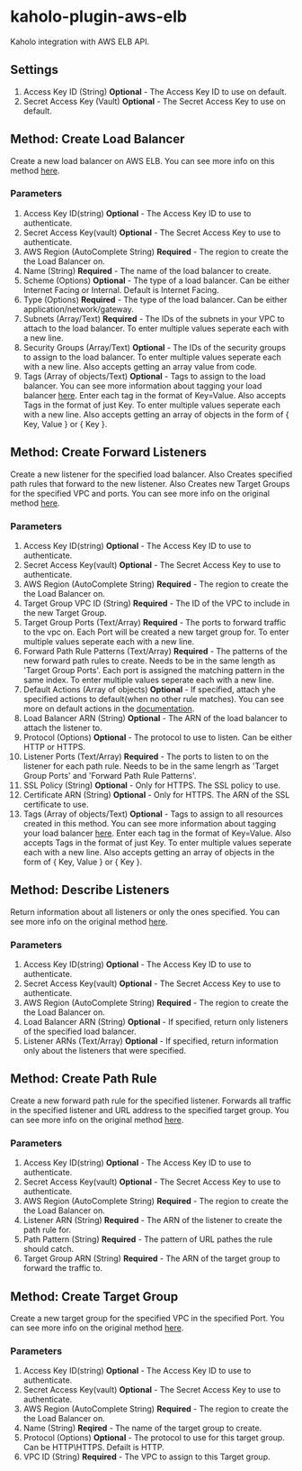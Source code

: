 # kaholo-plugin-aws-elb
Kaholo integration with AWS ELB API.

## Settings
1. Access Key ID (String) **Optional** - The Access Key ID to use on default.
2. Secret Access Key (Vault) **Optional** - The Secret Access Key to use on default.

## Method: Create Load Balancer
Create a new load balancer on AWS ELB. You can see more info on this method [here](https://docs.aws.amazon.com/AWSJavaScriptSDK/latest/AWS/ELB.html#createLoadBalancer-property).

### Parameters
1. Access Key ID(string) **Optional** - The Access Key ID to use to authenticate.
2. Secret Access Key(vault) **Optional** - The Secret Access Key to use to authenticate.
3. AWS Region (AutoComplete String) **Required** - The region to create the the Load Balancer on.
4. Name (String) **Required** - The name of the load balancer to create.
5. Scheme (Options) **Optional** - The type of a load balancer. Can be either Internet Facing or Internal. Default is Internet Facing.
6. Type (Options) **Required** - The type of the load balancer. Can be either application/network/gateway.
7. Subnets (Array/Text) **Required** - The IDs of the subnets in your VPC to attach to the load balancer. To enter multiple values seperate each with a new line.
8. Security Groups (Array/Text) **Optional** - The IDs of the security groups to assign to the load balancer. To enter multiple values seperate each with a new line. Also accepts getting an array value from code.
9. Tags (Array of objects/Text) **Optional** - Tags to assign to the load balancer. You can see more information about tagging your load balancer [here](https://docs.aws.amazon.com/elasticloadbalancing/latest/classic/add-remove-tags.html). Enter each tag in the format of Key=Value. Also accepts Tags in the format of just Key. To enter multiple values seperate each with a new line. Also accepts getting an array of objects in the form of { Key, Value } or { Key }. 

## Method: Create Forward Listeners
Create a new listener for the specified load balancer. Also Creates specified path rules that forward to the new listener. Also Creates new Target Groups for the specified VPC and ports. You can see more info on the original method [here](https://docs.aws.amazon.com/AWSJavaScriptSDK/latest/AWS/ELB.html#createListeners-property).


### Parameters
1. Access Key ID(string) **Optional** - The Access Key ID to use to authenticate.
2. Secret Access Key(vault) **Optional** - The Secret Access Key to use to authenticate.
3. AWS Region (AutoComplete String) **Required** - The region to create the the Load Balancer on.
4. Target Group VPC ID (String) **Required** - The ID of the VPC to include in the new Target Group.
5. Target Group Ports (Text/Array) **Required** - The ports to forward traffic to the vpc on. Each Port will be created a new target group for. To enter multiple values seperate each with a new line.
6. Forward Path Rule Patterns (Text/Array) **Required** - The patterns of the new forward path rules to create. Needs to be in the same length as 'Target Group Ports'. Each port is assigned the matching pattern in the same index. To enter multiple values seperate each with a new line.
7. Default Actions (Array of objects) **Optional** - If specified, attach yhe specified actions to default(when no other rule matches). You can see more on default actions in the [documentation](https://docs.aws.amazon.com/AWSJavaScriptSDK/latest/AWS/ELB.html#createListeners-property).
8. Load Balancer ARN (String) **Optional** - The ARN of the load balancer to attach the listener to.
9. Protocol (Options) **Optional** - The protocol to use 
to listen. Can be either HTTP or HTTPS.
10. Listener Ports (Text/Array) **Required** - The ports to listen to on the listener for each path rule. Needs to be in the same lengrh as 'Target Group Ports' and 'Forward Path Rule Patterns'.
11. SSL Policy (String) **Optional** - Only for HTTPS. The SSL policy to use.
12. Certificate ARN (String) **Optional** - Only for HTTPS. The ARN of the SSL certificate to use.
13. Tags (Array of objects/Text) **Optional** - Tags to assign to all resources created in this method. You can see more information about tagging your load balancer [here](https://docs.aws.amazon.com/elasticloadbalancing/latest/classic/add-remove-tags.html). Enter each tag in the format of Key=Value. Also accepts Tags in the format of just Key. To enter multiple values seperate each with a new line. Also accepts getting an array of objects in the form of { Key, Value } or { Key }. 

## Method: Describe Listeners
Return information about all listeners or only the ones specified. You can see more info on the original method [here](https://docs.aws.amazon.com/AWSJavaScriptSDK/latest/AWS/ELB.html#describeListeners-property).


### Parameters
1. Access Key ID(string) **Optional** - The Access Key ID to use to authenticate.
2. Secret Access Key(vault) **Optional** - The Secret Access Key to use to authenticate.
3. AWS Region (AutoComplete String) **Required** - The region to create the the Load Balancer on.
4. Load Balancer ARN (String) **Optional** - If specified, return only listeners of the specified load balancer.
5. Listener ARNs (Text/Array) **Optional** - If specified, return information only about the listeners that were specified.

## Method: Create Path Rule
Create a new forward path rule for the specified listener. Forwards all traffic in the specified listener and URL address to the specified target group. You can see more info on the original method [here](https://docs.aws.amazon.com/AWSJavaScriptSDK/latest/AWS/ELB.html#createPathRule-property).


### Parameters
1. Access Key ID(string) **Optional** - The Access Key ID to use to authenticate.
2. Secret Access Key(vault) **Optional** - The Secret Access Key to use to authenticate.
3. AWS Region (AutoComplete String) **Required** - The region to create the the Load Balancer on.
4. Listener ARN (String) **Required** - The ARN of the listener to create the path rule for.
5. Path Pattern (String) **Required** - The pattern of URL pathes the rule should catch.
6. Target Group ARN (String) **Required** - The ARN of the target group to forward the traffic to.

## Method: Create Target Group
Create a new target group for the specified VPC in the specified Port. You can see more info on the original method [here](https://docs.aws.amazon.com/AWSJavaScriptSDK/latest/AWS/ELB.html#createTargetGroup-property).


### Parameters
1. Access Key ID(string) **Optional** - The Access Key ID to use to authenticate.
2. Secret Access Key(vault) **Optional** - The Secret Access Key to use to authenticate.
3. AWS Region (AutoComplete String) **Required** - The region to create the the Load Balancer on.
4. Name (String) **Reqired** - The name of the target group to create.
5. Protocol (Options) **Optional** - The protocol to use for this target group. Can be HTTP\HTTPS. Defailt is HTTP.
6. VPC ID (String) **Required** - The VPC to assign to this Target group.
